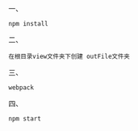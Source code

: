 一、
```
npm install
```
二、
```
在根目录view文件夹下创建 outFile文件夹
```
三、
```
webpack
```
四、
```
npm start
```
